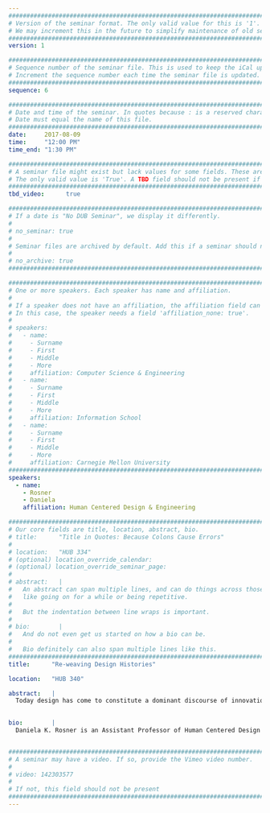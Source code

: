 ```yaml
---
################################################################################
# Version of the seminar format. The only valid value for this is '1'. 
# We may increment this in the future to simplify maintenance of old seminars.
################################################################################
version: 1

################################################################################
# Sequence number of the seminar file. This is used to keep the iCal up to date.
# Increment the sequence number each time the seminar file is updated.
################################################################################
sequence: 6

################################################################################
# Date and time of the seminar. In quotes because : is a reserved character.
# Date must equal the name of this file.
################################################################################
date:     2017-08-09
time:     "12:00 PM"
time_end: "1:30 PM"

################################################################################
# A seminar file might exist but lack values for some fields. These are 'TBD'. 
# The only valid value is 'True'. A TBD field should not be present if 'False'.
################################################################################
tbd_video:      true

################################################################################
# If a date is "No DUB Seminar", we display it differently.
#
# no_seminar: true
#
# Seminar files are archived by default. Add this if a seminar should not be.
#
# no_archive: true
################################################################################

################################################################################
# One or more speakers. Each speaker has name and affiliation.
#
# If a speaker does not have an affiliation, the affiliation field can be removed.
# In this case, the speaker needs a field 'affiliation_none: true'.
#
# speakers:
#   - name: 
#     - Surname
#     - First
#     - Middle
#     - More
#     affiliation: Computer Science & Engineering 
#   - name: 
#     - Surname
#     - First
#     - Middle
#     - More
#     affiliation: Information School 
#   - name: 
#     - Surname
#     - First
#     - Middle
#     - More
#     affiliation: Carnegie Mellon University 
################################################################################
speakers:
  - name: 
    - Rosner
    - Daniela
    affiliation: Human Centered Design & Engineering

################################################################################
# Our core fields are title, location, abstract, bio.
# title:      "Title in Quotes: Because Colons Cause Errors"
# 
# location:   "HUB 334"
# (optional) location_override_calendar:
# (optional) location_override_seminar_page:
#
# abstract:   |
#   An abstract can span multiple lines, and can do things across those lines,
#   like going on for a while or being repetitive.
#
#   But the indentation between line wraps is important.
#
# bio:        |
#   And do not even get us started on how a bio can be.
#
#   Bio definitely can also span multiple lines like this.
################################################################################
title:      "Re-weaving Design Histories"

location:   "HUB 340"

abstract:   |
  Today design has come to constitute a dominant discourse of innovation and social change. Within the academy, design has infiltrated not only the arts, where it has had considerable influence and longevity, but also departments of engineering and business where it promotes widespread forms of economic development and entrepreneurship. This narrative of empowerment through commerce brings with it underlying disjunctures between design’s rhetorics of plurality and the power structures design tends to reinforce. In this talk I challenge design's prevailing paradigm to foreground situated histories always present but too often suppressed. I focus on one particular story of collaborative manufacturing where public narratives render the work of women technicians invisible. Revealing legacies of practice elided by contemporary technology cultures, this talk reminds HCI scholars that worlds of handwork and computing, or weaving and space travel, are not as separate as we might imagine them to be. 

  
bio:        |
  Daniela K. Rosner is an Assistant Professor of Human Centered Design & Engineering at the University of Washington (UW). Rosner's research investigates the social, political, and material circumstances of technology development, with an emphasis on foregrounding marginalized histories of practice, from maintenance to needlecraft. Her work has been supported by multiple awards from the U.S. National Science Foundation, including an NSF CAREER award. She is the author of several articles on craft and technoculture, including "Legacies of craft and the centrality of failure in a mother-operated hackerspace," Journal of New Media & Society, 2016 and “Binding and Aging,” Journal of Material Culture, 2012. Her forthcoming book examines entanglements of design and critical inquiry (MIT Press). Rosner earned her Ph.D. from the University of California, Berkeley. She also holds a B.F.A. in Graphic Design from the Rhode Island School of Design and an M.S. in Computer Science from the University of Chicago. Rosner is the editor of the "Design as Inquiry" forum for Interactions Magazine, a bimonthly publication of ACM SIGCHI.


################################################################################
# A seminar may have a video. If so, provide the Vimeo video number.
#
# video: 142303577
#
# If not, this field should not be present 
################################################################################
---
```

